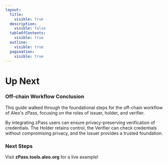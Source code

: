 ```yaml
---
layout:
  title:
    visible: true
  description:
    visible: false
  tableOfContents:
    visible: true
  outline:
    visible: true
  pagination:
    visible: true
---
```


# Up Next

### Off-chain Workflow Conclusion

This guide walked through the foundational steps for the off-chain workflow of Aleo's zPass, focusing on the roles of issuer, holder, and verifier.&#x20;

By integrating zPass users can ensure privacy-preserving verification of credentials. The Holder retains control, the Verifier can check credentials without compromising privacy, and the Issuer provides a trusted foundation.

### **Next Steps**

Visit **zPass.tools.aleo.org** for a live example!

